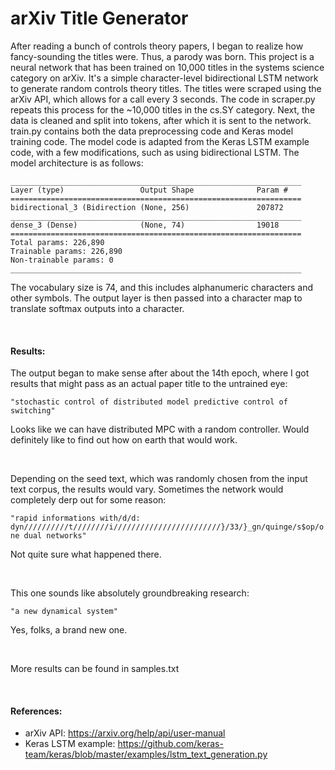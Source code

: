 # arXiv Title Generator

After reading a bunch of controls theory papers, I began to realize how fancy-sounding the titles were. Thus, a parody was born. This project is a neural network that has been trained on 10,000 titles in the systems science category on arXiv. It's a simple character-level bidirectional LSTM network to generate random controls theory titles. The titles were scraped using the arXiv API, which allows for a call every 3 seconds. The code in scraper.py repeats this process for the ~10,000 titles in the cs.SY category. Next, the data is cleaned and split into tokens, after which it is sent to the network. train.py contains both the data preprocessing code and Keras model training code. The model code is adapted from the Keras LSTM example code, with a few modifications, such as using bidirectional LSTM. The model architecture is as follows:

```
_________________________________________________________________
Layer (type)                 Output Shape              Param #   
=================================================================
bidirectional_3 (Bidirection (None, 256)               207872    
_________________________________________________________________
dense_3 (Dense)              (None, 74)                19018     
=================================================================
Total params: 226,890
Trainable params: 226,890
Non-trainable params: 0
_________________________________________________________________

```

The vocabulary size is 74, and this includes alphanumeric characters and other symbols. The output layer is then passed into a character map to translate softmax outputs into a character.  

<p>&nbsp;</p>

#### Results:
  
The output began to make sense after about the 14th epoch, where I got results that might pass as an actual paper title to the untrained eye:

```"stochastic control of distributed model predictive control of switching"```

Looks like we can have distributed MPC with a random controller. Would definitely like to find out how on earth that would work.  
  
<p>&nbsp;</p>
  
Depending on the seed text, which was randomly chosen from the input text corpus, the results would vary. Sometimes the network would completely derp out for some reason:

```"rapid informations with/d/d: dyn//////////t////////i////////////////////////}/33/}_gn/quinge/s$op/one dual networks"```

Not quite sure what happened there.  
  
<p>&nbsp;</p>
  
This one sounds like absolutely groundbreaking research:

```"a new dynamical system"```

Yes, folks, a brand new one.

<p>&nbsp;</p>

More results can be found in samples.txt

<p>&nbsp;</p>

#### References:
- arXiv API: https://arxiv.org/help/api/user-manual
- Keras LSTM example: https://github.com/keras-team/keras/blob/master/examples/lstm_text_generation.py 

